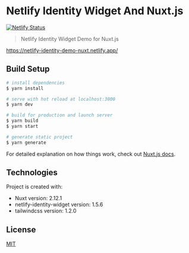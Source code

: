 # Netlify Identity Widget And Nuxt.js

[![Netlify Status](https://api.netlify.com/api/v1/badges/9073bc7f-2855-4a26-8913-02c7ac81a7ea/deploy-status)](https://app.netlify.com/sites/netlify-identity-demo-nuxt/deploys)

> Netlify Identity Widget Demo for Nuxt.js

https://netlify-identity-demo-nuxt.netlify.app/

## Build Setup

```bash
# install dependencies
$ yarn install

# serve with hot reload at localhost:3000
$ yarn dev

# build for production and launch server
$ yarn build
$ yarn start

# generate static project
$ yarn generate
```

For detailed explanation on how things work, check out [Nuxt.js docs](https://nuxtjs.org).

## Technologies
Project is created with:
* Nuxt version: 2.12.1
* netlify-identity-widget version: 1.5.6
* tailwindcss version: 1.2.0

## License
[MIT](https://choosealicense.com/licenses/mit/)
